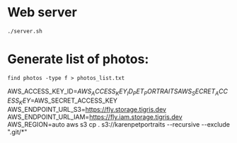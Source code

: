 # Web server

`./server.sh`

# Generate list of photos:

`find photos -type f > photos_list.txt`


AWS_ACCESS_KEY_ID=$AWS_ACCESS_KEY_ID_PET_PORTRAITS AWS_SECRET_ACCESS_KEY=$AWS_SECRET_ACCESS_KEY AWS_ENDPOINT_URL_S3=https://fly.storage.tigris.dev AWS_ENDPOINT_URL_IAM=https://fly.iam.storage.tigris.dev AWS_REGION=auto aws s3 cp . s3://karenpetportraits --recursive --exclude ".git/*"